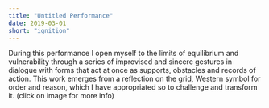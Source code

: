```yaml
---
title: "Untitled Performance"
date: 2019-03-01
short: "ignition"
---
```

During this performance I open myself to the limits of equilibrium and vulnerability through a series of improvised and sincere gestures in dialogue with forms that act at once as supports, obstacles and records of action. This work emerges from a reflection on the grid, Western symbol for order and reason, which I have appropriated so to challenge and transform it. (click on image for more info)